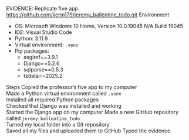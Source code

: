 EVIDENCE: Replicate five app
https://github.com/ijerm179/jeremy_ballentine_todo.git
Environment
- OS: Microsoft Windows 10 Home, Version 10.0.19045 N/A Build 19045
- IDE: Visual Studio Code
- Python: 3.11.9
- Virtual environment: `.venv`
- Pip packages:
  - asgiref==3.9.1
  - Django==5.2.6
  - sqlparse==0.5.3
  - tzdata==2025.2

Steps
Copied the professor’s five app to my computer  
Made a Python virtual environment called `.venv`  
Installed all required Python packages  
Checked that Django was installed and working  
Started the Django app on my computer 
Made a new GitHub repository called `jeremy_ballentine_todo`  
Turned my local folder into a Git repository  
Saved all my files and uploaded them to GitHub
Typed the evidence
